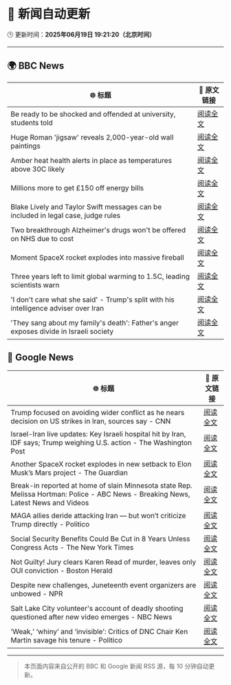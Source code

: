 # 🧠 新闻自动更新

🕒 更新时间：**2025年06月19日 19:21:20（北京时间）**

---

## 🌍 BBC News

| 🌐 标题 | 🔗 原文链接 |
|--------|-------------|
| Be ready to be shocked and offended at university, students told | [阅读全文](https://www.bbc.com/news/articles/c74z8l8vkx3o) |
| Huge Roman 'jigsaw' reveals 2,000-year-old wall paintings | [阅读全文](https://www.bbc.com/news/articles/c5y5w1ldz8do) |
| Amber heat health alerts in place as temperatures above 30C likely | [阅读全文](https://www.bbc.com/news/articles/cm2z4rmyl0yo) |
| Millions more to get £150 off energy bills | [阅读全文](https://www.bbc.com/news/articles/cx2kym1pvn4o) |
| Blake Lively and Taylor Swift messages can be included in legal case, judge rules | [阅读全文](https://www.bbc.com/news/articles/c20n6jl83v8o) |
| Two breakthrough Alzheimer's drugs won't be offered on NHS due to cost | [阅读全文](https://www.bbc.com/news/articles/cq8zxx9kk0ko) |
| Moment SpaceX rocket explodes into massive fireball | [阅读全文](https://www.bbc.com/news/videos/c1k87l7nre4o) |
| Three years left to limit global warming to 1.5C, leading scientists warn | [阅读全文](https://www.bbc.com/news/articles/cn4l927dj5zo) |
| 'I don't care what she said' - Trump's split with his intelligence adviser over Iran | [阅读全文](https://www.bbc.com/news/articles/c4g8d88y17jo) |
| 'They sang about my family's death': Father's anger exposes divide in Israeli society | [阅读全文](https://www.bbc.com/news/articles/c7vr51pzvm0o) |

## 📰 Google News

| 🌐 标题 | 🔗 原文链接 |
|--------|-------------|
| Trump focused on avoiding wider conflict as he nears decision on US strikes in Iran, sources say - CNN | [阅读全文](https://news.google.com/rss/articles/CBMid0FVX3lxTE54Vm9OTkliSXFENm1QWTFOVTc0OUhNUGl1SkpzOVpGUXZkb2U3TDRHYlZ5Rkc3S1JtVUVuamdtUjl2Mk5mNDVMTDBNZWVnbWlMM012U05vRmhFRHZGV2V1blJOejUyX3l2VEEtWlZrMWdQcTduMWVZ0gF8QVVfeXFMT3QzQUd3clgzNExFRnl2VXlBcHVwRUJMLUY4cU1JckVZeU1JQ3h1OWNoWV9oaDRadWFGclRjTGJaOVg4UFRuWEFRVHNVRXhLR2NDN09ob1lJWnJwX3J3M1BJeU9LWVQtWTRnbUZKblRRenV3Yk1jUTVkUHNibw?oc=5) |
| Israel-Iran live updates: Key Israeli hospital hit by Iran, IDF says; Trump weighing U.S. action - The Washington Post | [阅读全文](https://news.google.com/rss/articles/CBMiigFBVV95cUxQeDA0UXd1cV9IR3RzTDFiWWpmNzhoZHkyZXdicUVzWUF1YVNiUy1BQ1RZdDZvVW1SY05YMVBYT2V1Nk11akZEWFZmclVxYXoxQkFhaEw2OUtNSXRlcmtLNFlsQjdnVGN4aUFEeWZXaF9IN29BRXc2SEJvSU5penFJelNFMFFNS0U4TWc?oc=5) |
| Another SpaceX rocket explodes in new setback to Elon Musk’s Mars project - The Guardian | [阅读全文](https://news.google.com/rss/articles/CBMiuwFBVV95cUxOZmt2LU1TeTZsT01IN0kxelNHOUEzdEFma05icmQtUEFQTXN3LXhUdGtLb0ZMbXpKNXJtMDMzRHZwLTFLWTdYNFVyZXV0V2o1WjhEcWxvM0tua1cwOGE3OExwY3plMEt4RnVlSklzTC1HNEJEUkdDQlNIOGtOeHdnVFR0N2wxelpuR1hVSXNxTmt2bUFfb3lnM2c2UmRXVHdhVVduMk5rdHI0bmFrR0pHZ2c3ZjhtLWtacEVr?oc=5) |
| Break-in reported at home of slain Minnesota state Rep. Melissa Hortman: Police - ABC News - Breaking News, Latest News and Videos | [阅读全文](https://news.google.com/rss/articles/CBMinwFBVV95cUxNSlNtMmpDUC1RUndBcUNUc3hBQVlIdjlVWUpZV3Z3RjRaZzh6aHFkVXdUeW5XUHczY1NGaXB2VHdRMUNfT3dSQTAydGdkQ3ZRSnRVMUQzSllmaGpBTFRybDVwRjY3NjgySWp2ZW1yMnhzd24zbHJjMU92T1Nrd1k5MkRRaUh6X25Xc3UxTVZmUENVNFhqbFRLcnRqc2ZURFXSAaQBQVVfeXFMTS1VVlVzRGNQZC1NVHQ0RVBKZDRVYXNPS2kwbF9mSjM4NHlBSUlwZHJ2V0NMUUZQN2hfdm12QU1felVpWGNhUW94RVdrb0NLb2dkeVUyblZHdVVXMHUxT0lsbUczQklSVkVsNHloMmw0RmhLcllNU0FTUWdEcTNiaWVOWHVvVHAxbm1uNXd1cm9uQ2NjbWhhMThWZGgtcFFZcGVHRE8?oc=5) |
| MAGA allies deride attacking Iran — but won’t criticize Trump directly - Politico | [阅读全文](https://news.google.com/rss/articles/CBMihgFBVV95cUxNUm5mLTd3b0R0RGVxVU5EUHRudmhsZ2tZZWw3NUNiR0NsdEJyT1dZNlVoTnBxV0dfZ2NZTDFzbEZ2MlhGRGV1MzdQdFB6T0FaeG12S0QyWXZxWDVST0IwVk9FZnZBVkwxWnBXbzY5d2pHU2F2NzZoQlRuc1pVMVg3X3BzUkJwZw?oc=5) |
| Social Security Benefits Could Be Cut in 8 Years Unless Congress Acts - The New York Times | [阅读全文](https://news.google.com/rss/articles/CBMiiwFBVV95cUxNZkxwVFREY0xIdVByUERzOHhJaXBWMS1iWjBEQ3dyTjdPbkRUODY4OVNzTHRrNlZIVkdLNWFZMFhMUUNhUmhfNENCc1Fuckc4d2FHS1VsdmxoQjVpbXh0ZW1yeTl1cElWcmJiRTFUMmQ5REdpdUJmcHFMS09WVWFsTy1JWW5sWGc5ZHIw?oc=5) |
| Not Guilty! Jury clears Karen Read of murder, leaves only OUI conviction - Boston Herald | [阅读全文](https://news.google.com/rss/articles/CBMiqAFBVV95cUxORm8xd0JWQ0J4dzBwYjEzc1hnakpKbnFIN1MyR29EanAtVVlqdE8yZ0dWd1dfLURfR3dGVmg5R3hsczc1LTRreDRwSGh1WmZNaTl1QnNHQnQwMjllcTdJek9nWERpOG14cWhxd2Q2MkFjNGJMRkpYaTM3N215Qy13RWhpUDFBVXk3NDdaTWZ0TG1Rb2U2N0JMRjhxcXFmc0ZwMGxWS1FvVTTSAa4BQVVfeXFMT2VKNVQycURNdTJPREYyRDFDS3huY2tTT1l0aWhNQUhHckU5dEVQdGI3X0pOWEZiajR5U2JVNHdYTWQtQktJaDdjTVJlak9qbENCT1lYazBqWjNLTEVHOHF4RDE0UTRTNWFpRTFPS0phNjRJcXlaUUdfSWR0TWQzRjNsZ25IOUY4MVB4WVNkd005bENNYUgydUpYeDVKQ1JQT3lwR2swcnduTU1Od1RB?oc=5) |
| Despite new challenges, Juneteenth event organizers are unbowed - NPR | [阅读全文](https://news.google.com/rss/articles/CBMijAFBVV95cUxOVlNyYi1YNVRhWjNDZlZWYW15enVUQ0hnZWgwbGo3a0NXR0Y4ZWpGV0k3U3pyanROdVpKWXZwRzF1NG1TUHJ2bXp3NU9DVmR2UXd4YzhfSXo0dDBKbHJwcG5vdWNLenNHRlZidmptZEd4Z2dlU3lLVjhJUWxWWE03YzVpOHFJNE5qODB6WQ?oc=5) |
| Salt Lake City volunteer's account of deadly shooting questioned after new video emerges - NBC News | [阅读全文](https://news.google.com/rss/articles/CBMiugFBVV95cUxPbTRkQjl1d3pDZWxYNDBlWVUyQWl3TEQzY2tfN1MwbUhjdEdHcHdVWm9iVy1Fem1xOHZ2WGNkbUk5ZjZKd0o3N3FwejlaQ1pxaUhwUGNkY2RMemdWQmJaMS1jMnVIZ1JEQ2FkX2pqSlZ1eVpXZFB3WTIyRFJ4M1FUSFRONU5uZ25rUmVCT3R4Wlp6X2NzM2hJS1lOZXNPT0k5YmZkZzU2bEtpRWFQaEZEM3VCcXU3RGg5TmfSAVZBVV95cUxPMk9qQWpLZjk5RjRUby1qbTVTVTAtdmZiMVFycnlKc2J6SnpLb3dpa0FZcHVaaVAwX0puZ25NdmFpMmFBVFJkeTYtUXVoY0xlXzF5ZkNtZw?oc=5) |
| ‘Weak,’ ‘whiny’ and ‘invisible’: Critics of DNC Chair Ken Martin savage his tenure - Politico | [阅读全文](https://news.google.com/rss/articles/CBMiiAFBVV95cUxQZWNEVkpNcGFJakxLbkgtU1IyeG5GRjRsY1hEMkFYSEg5c1BtcjNkRS16THlldzgxa05kMmJ6bnFLcUxyVUIxM1R5TUhfVDFLbmo0NVFOVnZsZk15NVFTaVBHTURWQm5OX0R1T29RRmE5a1U3endwNkVtNFplUjJXVGFRYjRlc1BJ?oc=5) |

---
> 本页面内容来自公开的 BBC 和 Google 新闻 RSS 源，每 10 分钟自动更新。
